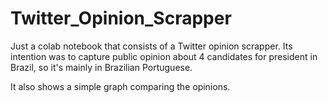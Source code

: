 # Twitter_Opinion_Scrapper
Just a colab notebook that consists of a Twitter opinion scrapper. Its intention was to capture public opinion about 4 candidates for president in Brazil, so it's mainly in Brazilian Portuguese.<p>
  It also shows a simple graph comparing the opinions.
